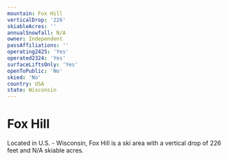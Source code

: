 ```yaml
---
mountain: Fox Hill
verticalDrop: '226'
skiableAcres: ''
annualSnowfall: N/A
owner: Independent
passAffiliations: ''
operating2425: 'Yes'
operated2324: 'Yes'
surfaceLiftsOnly: 'Yes'
openToPublic: 'No'
skied: 'No'
country: USA
state: Wisconsin
---
```


# Fox Hill

Located in U.S. - Wisconsin, Fox Hill is a ski area with a vertical drop of 226 feet and N/A skiable acres.
